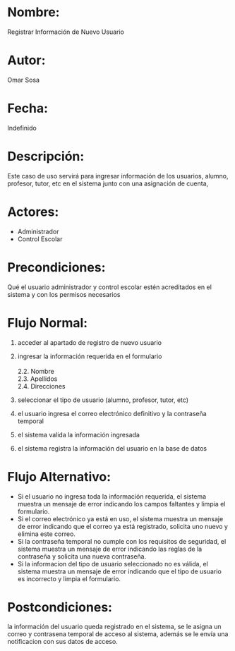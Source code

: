 # **Nombre:** 
Registrar Información de Nuevo Usuario
# **Autor:**
Omar Sosa

# **Fecha:**
Indefinido

# **Descripción:**
Este caso de uso servirá para ingresar información de los usuarios, alumno, profesor, tutor, etc en el sistema junto con una asignación de cuenta,

# **Actores:**
- Administrador
- Control Escolar
# **Precondiciones:**
Qué el usuario administrador y control escolar estén acreditados en el sistema y con los permisos necesarios
# **Flujo Normal:**
1. acceder al apartado de registro de nuevo usuario
2. ingresar la información requerida en el formulario <br>    
    2.2. Nombre <br>
    2.3. Apellidos <br>
    2.4. Direcciones <br>
    
3. seleccionar el tipo de usuario (alumno, profesor, tutor, etc)
4. el usuario ingresa el correo electrónico definitivo y la contraseña temporal
5. el sistema valida la información ingresada
6. el sistema registra la información del usuario en la base de datos


# **Flujo Alternativo:**
- Si el usuario no ingresa toda la información requerida, el sistema muestra un mensaje de error indicando los campos faltantes y limpia el formulario.
- Si el correo electrónico ya está en uso, el sistema muestra un mensaje de error indicando que el correo ya está registrado, solicita uno nuevo y elimina este correo.
- Si la contraseña temporal no cumple con los requisitos de seguridad, el sistema muestra un mensaje de error indicando las reglas de la contraseña y solicita una nueva contraseña.
- Si la informacion del tipo de usuario seleccionado no es válida, el sistema muestra un mensaje de error indicando que el tipo de usuario es incorrecto y limpia el formulario.


# **Postcondiciones:**
la información del usuario queda registrado en el sistema, se le asigna un correo y contrasena temporal de acceso al sistema, además se le envía una notificacion con sus datos de acceso.
